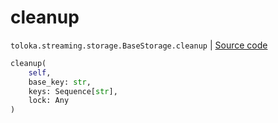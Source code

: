 # cleanup
`toloka.streaming.storage.BaseStorage.cleanup` | [Source code](https://github.com/Toloka/toloka-kit/blob/v1.1.1/src/streaming/storage.py#L37)

```python
cleanup(
    self,
    base_key: str,
    keys: Sequence[str],
    lock: Any
)
```

